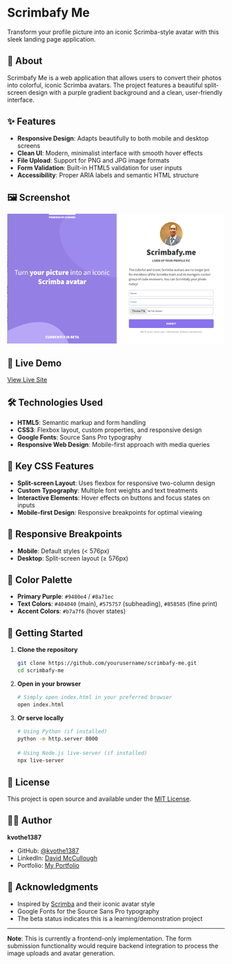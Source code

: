 # Scrimbafy Me

Transform your profile picture into an iconic Scrimba-style avatar with this sleek landing page application.

## 🎨 About

Scrimbafy Me is a web application that allows users to convert their photos into colorful, iconic Scrimba avatars. The project features a beautiful split-screen design with a purple gradient background and a clean, user-friendly interface.

## ✨ Features

- **Responsive Design**: Adapts beautifully to both mobile and desktop screens
- **Clean UI**: Modern, minimalist interface with smooth hover effects
- **File Upload**: Support for PNG and JPG image formats
- **Form Validation**: Built-in HTML5 validation for user inputs
- **Accessibility**: Proper ARIA labels and semantic HTML structure

## 🖼️ Screenshot

<img src="./images/screenshot.png" height="300"/>

## 🚀 Live Demo

[View Live Site](https://kvothe1387.github.io/product-splash/)

## 🛠️ Technologies Used

- **HTML5**: Semantic markup and form handling
- **CSS3**: Flexbox layout, custom properties, and responsive design
- **Google Fonts**: Source Sans Pro typography
- **Responsive Web Design**: Mobile-first approach with media queries

## 🎯 Key CSS Features

- **Split-screen Layout**: Uses flexbox for responsive two-column design
- **Custom Typography**: Multiple font weights and text treatments
- **Interactive Elements**: Hover effects on buttons and focus states on inputs
- **Mobile-first Design**: Responsive breakpoints for optimal viewing

## 📱 Responsive Breakpoints

- **Mobile**: Default styles (< 576px)
- **Desktop**: Split-screen layout (≥ 576px)

## 🎨 Color Palette

- **Primary Purple**: `#9480e4` / `#8a71ec`
- **Text Colors**: `#404040` (main), `#575757` (subheading), `#858585` (fine print)
- **Accent Colors**: `#b7a7f6` (hover states)

## 🚀 Getting Started

1. **Clone the repository**
   ```bash
   git clone https://github.com/yourusername/scrimbafy-me.git
   cd scrimbafy-me
   ```

2. **Open in your browser**
   ```bash
   # Simply open index.html in your preferred browser
   open index.html
   ```

3. **Or serve locally**
   ```bash
   # Using Python (if installed)
   python -m http.server 8000
   
   # Using Node.js live-server (if installed)
   npx live-server
   ```

## 📄 License

This project is open source and available under the [MIT License](LICENSE).

## 👨‍💻 Author

**kvothe1387**
- GitHub: [@kvothe1387](https://github.com/kvothe1387)
- LinkedIn: [David McCullough](https://www.linkedin.com/in/davidmcc-webdev/)
- Portfolio: [My Portfolio](https://davidmcc.netlify.app/)

## 🙏 Acknowledgments

- Inspired by [Scrimba](https://scrimba.com) and their iconic avatar style
- Google Fonts for the Source Sans Pro typography
- The beta status indicates this is a learning/demonstration project

---

**Note**: This is currently a frontend-only implementation. The form submission functionality would require backend integration to process the image uploads and avatar generation.